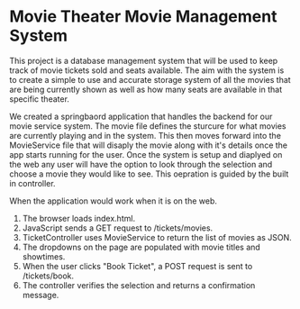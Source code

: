 # Movie Theater Movie Management System

This project is a database management system that will be used to keep track of movie tickets sold and seats available. 
The aim with the system is to create a simple to use and accurate storage system of all the movies that are being 
currently shown as well as how many seats are available in that specific theater.

We created a springbaord application that handles the backend for our movie service system. The movie file defines the sturcure for what movies are currently playing and in the system. 
This then moves forward into the MovieService file that will disaply the movie along with it's details once the app starts running for the user. Once the system is setup and diaplyed on the web any user will have the option to look through the selection and choose a movie they would like to see. This oepration is guided by the built in controller. 

When the application would work when it is on the web.
 1.	The browser loads index.html.
 2.	JavaScript sends a GET request to /tickets/movies.
 3.	TicketController uses MovieService to return the list of movies as JSON.
 4.	The dropdowns on the page are populated with movie titles and showtimes.
 5.	When the user clicks "Book Ticket", a POST request is sent to /tickets/book.
 6.	The controller verifies the selection and returns a confirmation message.
